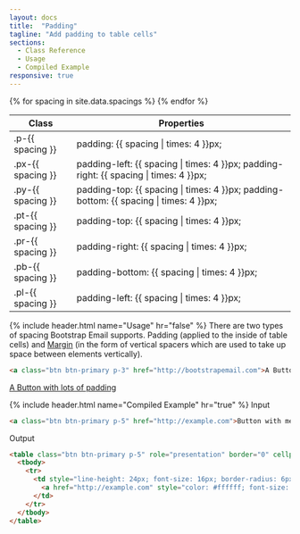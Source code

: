 ```yaml
---
layout: docs
title:  "Padding"
tagline: "Add padding to table cells"
sections:
  - Class Reference
  - Usage
  - Compiled Example
responsive: true
---
```

<a class="anchor" name="class-reference"></a>
<div class="table-utilities">
  <table class="table">
    <thead>
      <tr>
        <th>Class</th>
        <th>Properties</th>
      </tr>
    </thead>
    <tbody>
      {% for spacing in site.data.spacings %}
        <tr><td class="class">.p-{{ spacing }}</td><td class="css">padding: {{ spacing | times: 4 }}px;</td></tr>
        <tr><td class="class">.px-{{ spacing }}</td><td class="css">padding-left: {{ spacing | times: 4 }}px; padding-right: {{ spacing | times: 4 }}px;</td></tr>
        <tr><td class="class">.py-{{ spacing }}</td><td class="css">padding-top: {{ spacing | times: 4 }}px; padding-bottom: {{ spacing | times: 4 }}px;</td></tr>
        <tr><td class="class">.pt-{{ spacing }}</td><td class="css">padding-top: {{ spacing | times: 4 }}px;</td></tr>
        <tr><td class="class">.pr-{{ spacing }}</td><td class="css">padding-right: {{ spacing | times: 4 }}px;</td></tr>
        <tr><td class="class">.pb-{{ spacing }}</td><td class="css">padding-bottom: {{ spacing | times: 4 }}px;</td></tr>
        <tr><td class="class">.pl-{{ spacing }}</td><td class="css">padding-left: {{ spacing | times: 4 }}px;</td></tr>
      {% endfor %}
    </tbody>
  </table>
</div>

{% include header.html name="Usage" hr="false" %}
There are two types of spacing Bootstrap Email supports. Padding (applied to the inside of table cells) and [Margin](/docs/margin) (in the form of vertical spacers which are used to take up space between elements vertically).
```html
<a class="btn btn-primary p-3" href="http://bootstrapemail.com">A Button with lots of padding</a>
```

<a class="btn btn-primary p-3" href="http://bootstrapemail.com">A Button with lots of padding</a>

{% include header.html name="Compiled Example" hr="true" %}
<span class="badge rounded-pill badge-input">Input</span>
```html
<a class="btn btn-primary p-5" href="http://example.com">Button with mega padding</a>
```

<span class="badge rounded-pill badge-output">Output</span>
```html
<table class="btn btn-primary p-5" role="presentation" border="0" cellpadding="0" cellspacing="0" style="border-radius: 6px; border-collapse: separate !important;">
  <tbody>
    <tr>
      <td style="line-height: 24px; font-size: 16px; border-radius: 6px; margin: 0;" align="center" bgcolor="#0d6efd">
        <a href="http://example.com" style="color: #ffffff; font-size: 16px; font-family: Helvetica, Arial, sans-serif; text-decoration: none; border-radius: 6px; line-height: 20px; display: inline-block; font-weight: normal; white-space: nowrap; background-color: #0d6efd; padding: 20px; border: 1px solid #0d6efd;">Button with mega padding</a>
      </td>
    </tr>
  </tbody>
</table>
```
